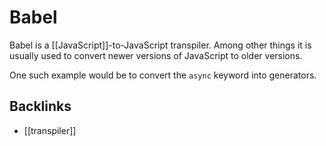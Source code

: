 # Babel

Babel is a [[JavaScript]]-to-JavaScript transpiler. Among other things it is usually used to convert newer versions of JavaScript to older versions.

One such example would be to convert the `async` keyword into generators.


## Backlinks

-   [[transpiler]]
